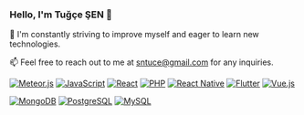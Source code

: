 ### Hello, I'm Tuğçe ŞEN 👋

🌱 I'm constantly striving to improve myself and eager to learn new technologies.

📫 Feel free to reach out to me at sntuce@gmail.com for any inquiries.

[![Meteor.js](https://img.shields.io/badge/Meteor.js-DF4E96?logo=meteor&logoColor=white)](https://www.meteor.com/)
[![JavaScript](https://img.shields.io/badge/JavaScript-ES6-yellow?logo=javascript&logoColor=white)](https://www.javascript.com/)
[![React](https://img.shields.io/badge/React-61DAFB?logo=react&logoColor=white)](https://tr.reactjs.org/)
[![PHP](https://img.shields.io/badge/PHP-777BB4?logo=php&logoColor=white)](https://www.php.net/)
[![React Native](https://img.shields.io/badge/React_Native-61DAFB?logo=react&logoColor=white)](https://reactnative.dev/)
[![Flutter](https://img.shields.io/badge/Flutter-02569B?logo=flutter&logoColor=white)](https://flutter.dev/)
[![Vue.js](https://img.shields.io/badge/Vue.js-4FC08D?logo=vue.js&logoColor=white)](https://vuejs.org/)

[![MongoDB](https://img.shields.io/badge/MongoDB-47A248?logo=mongodb&logoColor=white)](https://www.mongodb.com/)
[![PostgreSQL](https://img.shields.io/badge/PostgreSQL-336791?logo=postgresql&logoColor=white)](https://www.postgresql.org/)
[![MySQL](https://img.shields.io/badge/MySQL-4479A1?logo=mysql&logoColor=white)](https://www.mysql.com/)




<!---
sentugce/sentugce is a ✨ special ✨ repository because its `README.md` (this file) appears on your GitHub profile.
You can click the Preview link to take a look at your changes.
--->
